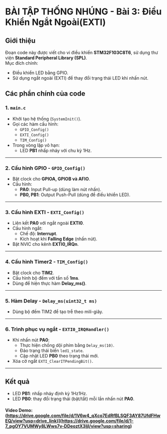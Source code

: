 # BÀI TẬP THỐNG NHÚNG - Bài 3: Điều Khiển Ngắt Ngoài(EXTI)

## Giới thiệu
Đoạn code này được viết cho vi điều khiển **STM32F103C8T6**, sử dụng thư viện **Standard Peripheral Library (SPL)**.  
Mục đích chính:  
- Điều khiển LED bằng GPIO.  
- Sử dụng ngắt ngoài (EXTI) để thay đổi trạng thái LED khi nhấn nút.  

## Các phần chính của code

### 1. `main.c`
- Khởi tạo hệ thống (`SystemInit()`).
- Gọi các hàm cấu hình:  
  - `GPIO_Config()`  
  - `EXTI_Config()`  
  - `TIM_Config()`  
- Trong vòng lặp vô hạn:
  - LED **PB1** nhấp nháy với chu kỳ 1Hz.

---

### 2. Cấu hình GPIO - `GPIO_Config()`
- Bật clock cho **GPIOA, GPIOB và AFIO**.  
- Cấu hình:
  - **PA0**: Input Pull-up (dùng làm nút nhấn).  
  - **PB0, PB1**: Output Push-Pull (dùng để điều khiển LED).  

---

### 3. Cấu hình EXTI - `EXTI_Config()`
- Liên kết **PA0** với ngắt ngoài **EXTI0**.  
- Cấu hình ngắt:  
  - Chế độ: **Interrupt**.  
  - Kích hoạt khi **Falling Edge** (nhấn nút).  
- Bật NVIC cho kênh **EXTI0_IRQn**.

---

### 4. Cấu hình Timer2 - `TIM_Config()`
- Bật clock cho **TIM2**.  
- Cấu hình bộ đếm với tần số **1ms**.  
- Dùng để hiện thực hàm **Delay_ms()**.

---

### 5. Hàm Delay - `Delay_ms(uint32_t ms)`
- Dùng bộ đếm TIM2 để tạo trễ theo mili-giây.

---

### 6. Trình phục vụ ngắt - `EXTI0_IRQHandler()`
- Khi nhấn nút **PA0**:  
  - Thực hiện chống dội phím bằng `Delay_ms(10)`.  
  - Đảo trạng thái biến `led1_state`.  
  - Cập nhật LED **PB0** theo trạng thái mới.  
- Xóa cờ ngắt `EXTI_ClearITPendingBit()`.

---

## Kết quả
- LED **PB1**: nhấp nháy định kỳ 1Hz1Hz.  
- LED **PB0**: thay đổi trạng thái (bật/tắt) mỗi lần nhấn nút **PA0**.
#### Video Demo:(https://drive.google.com/file/d/1V6w4_qXco7EdRfBLSQF3AY87UfdFHwEQ/view?usp=drive_link)](https://drive.google.com/file/d/1-7_pgOY7VUMWy8LWws7v-DDeoztX3IjI/view?usp=sharing)
